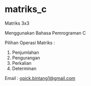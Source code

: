 # matriks_c
Matriks 3x3

Menggunakan Bahasa Pemrograman C

Pilihan Operasi Matriks :
1. Penjumlahan
2. Pengurangan
3. Perkalian
4. Determinan

Email : opick.bintang1@gmail.com

